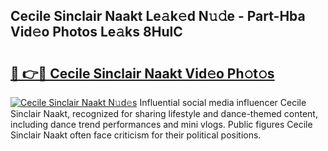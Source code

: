 ## Cecile Sinclair Naakt Le𝚊k𝚎d N𝚞𝚍e - Part-Hba Vid𝚎o Photos Le𝚊ks 8HulC

# <h2><a href="http://fb1d9ld.evod.top/?m=Cecile+Sinclair+Naakt">🔗 👉🔴 Cecile Sinclair Naakt Vid𝚎o Ph𝚘t𝚘s</a></h2>

[![Cecile Sinclair Naakt N𝚞d𝚎s](https://i.imgur.com/8V9OHl7.gif)](http://fb1d9ld.evod.top/?m=Cecile+Sinclair+Naakt)
Influential social media influencer Cecile Sinclair Naakt, recognized for sharing lifestyle and dance-themed content, including dance trend performances and mini vlogs. Public figures Cecile Sinclair Naakt often face criticism for their political positions. 
